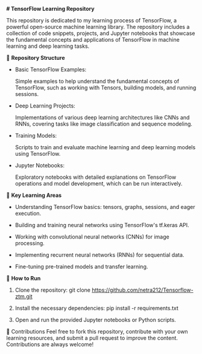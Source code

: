 **# TensorFlow Learning Repository**

This repository is dedicated to my learning process of TensorFlow, a powerful open-source machine learning library. The repository includes a collection of code snippets, projects, and Jupyter notebooks that showcase the fundamental concepts and applications of TensorFlow in machine learning and deep learning tasks.

📂 **Repository Structure**

 - Basic TensorFlow Examples:
   
   Simple examples to help understand the fundamental concepts of TensorFlow, such as working with Tensors, building models, and running sessions.
   
 - Deep Learning Projects:
   
   Implementations of various deep learning architectures like CNNs and RNNs, covering tasks like image classification and sequence modeling.
   
 - Training Models:
   
   Scripts to train and evaluate machine learning and deep learning models using TensorFlow.
   
- Jupyter Notebooks:
   
   Exploratory notebooks with detailed explanations on TensorFlow operations and model development, which can be run interactively.

🧠 **Key Learning Areas**

   - Understanding TensorFlow basics: tensors, graphs, sessions, and eager execution.
   
   - Building and training neural networks using TensorFlow's tf.keras API.
   
   - Working with convolutional neural networks (CNNs) for image processing.
   
   - Implementing recurrent neural networks (RNNs) for sequential data.
   
   - Fine-tuning pre-trained models and transfer learning.


🚀 **How to Run**

1. Clone the repository:
   git clone https://github.com/netra212/Tensorflow-ztm.git
   
2. Install the necessary dependencies:
   pip install -r requirements.txt
   
3. Open and run the provided Jupyter notebooks or Python scripts.

🤝 Contributions
Feel free to fork this repository, contribute with your own learning resources, and submit a pull request to improve the content. Contributions are always welcome!



